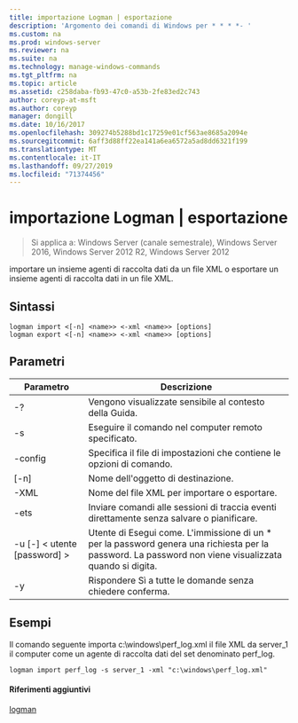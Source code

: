 ```yaml
---
title: importazione Logman | esportazione
description: 'Argomento dei comandi di Windows per * * * *- '
ms.custom: na
ms.prod: windows-server
ms.reviewer: na
ms.suite: na
ms.technology: manage-windows-commands
ms.tgt_pltfrm: na
ms.topic: article
ms.assetid: c258daba-fb93-47c0-a53b-2fe83ed2c743
author: coreyp-at-msft
ms.author: coreyp
manager: dongill
ms.date: 10/16/2017
ms.openlocfilehash: 309274b5288bd1c17259e01cf563ae8685a2094e
ms.sourcegitcommit: 6aff3d88ff22ea141a6ea6572a5ad8dd6321f199
ms.translationtype: MT
ms.contentlocale: it-IT
ms.lasthandoff: 09/27/2019
ms.locfileid: "71374456"
---
```

# <a name="logman-import--export"></a>importazione Logman | esportazione

>Si applica a: Windows Server (canale semestrale), Windows Server 2016, Windows Server 2012 R2, Windows Server 2012

importare un insieme agenti di raccolta dati da un file XML o esportare un insieme agenti di raccolta dati in un file XML.  

## <a name="syntax"></a>Sintassi  
```  
logman import <[-n] <name>> <-xml <name>> [options]  
logman export <[-n] <name>> <-xml <name>> [options]  
```  
## <a name="parameters"></a>Parametri  

|        Parametro        |                                                                        Descrizione                                                                        |
|-------------------------|-----------------------------------------------------------------------------------------------------------------------------------------------------------|
|           -?            |                                                             Vengono visualizzate sensibile al contesto della Guida.                                                              |
|   -s <computer name>    |                                                   Eseguire il comando nel computer remoto specificato.                                                   |
|     -config <value>     |                                                  Specifica il file di impostazioni che contiene le opzioni di comando.                                                  |
|       [-n] <name>       |                                                                Nome dell'oggetto di destinazione.                                                                 |
|       -XML <name>       |                                                         Nome del file XML per importare o esportare.                                                         |
|          -ets           |                                       Inviare comandi alle sessioni di traccia eventi direttamente senza salvare o pianificare.                                        |
| -u [-] < utente [password] > | Utente di Esegui come. L'immissione di un \* per la password genera una richiesta per la password. La password non viene visualizzata quando si digita. |
|           -y            |                                                      Rispondere Sì a tutte le domande senza chiedere conferma.                                                       |

## <a name="BKMK_examples"></a>Esempi  
Il comando seguente importa c:\windows\perf_log.xml il file XML da server_1 il computer come un agente di raccolta dati del set denominato perf_log.  
```  
logman import perf_log -s server_1 -xml "c:\windows\perf_log.xml"  
```  
#### <a name="additional-references"></a>Riferimenti aggiuntivi  
[logman](logman.md)  
